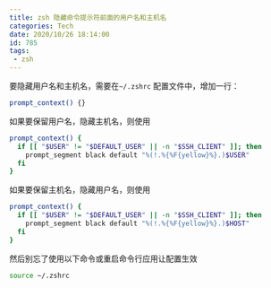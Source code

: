 ```yaml
---
title: zsh 隐藏命令提示符前面的用户名和主机名
categories: Tech
date: 2020/10/26 18:14:00
id: 785
tags: 
 - zsh
---
```



要隐藏用户名和主机名，需要在`~/.zshrc` 配置文件中，增加一行：
```bash
prompt_context() {}
```

如果要保留用户名，隐藏主机名，则使用
```bash
prompt_context() {
  if [[ "$USER" != "$DEFAULT_USER" || -n "$SSH_CLIENT" ]]; then
    prompt_segment black default "%(!.%{%F{yellow}%}.)$USER"
  fi
}
```

如果要保留主机名，隐藏用户名，则使用
```bash
prompt_context() {
  if [[ "$USER" != "$DEFAULT_USER" || -n "$SSH_CLIENT" ]]; then
    prompt_segment black default "%(!.%{%F{yellow}%}.)$HOST"
  fi
}
```

然后别忘了使用以下命令或重启命令行应用让配置生效
```bash
source ~/.zshrc
```

